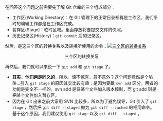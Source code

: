 在回答这个问题之前需要先了解 Git 仓库的三个组成部分：

- 工作区(Working Directory)：在 Git 管理下的正常目录都算是工作区，我们平时的编辑工作都是在工作区完成。
- 暂存区(Stage)：临时区域。里面存放将要提交文件的快照。
- 历史记录区(History)：`git commit` 后的记录区。

然后，是这三个区的转换关系以及转换所使用的命令：[![三个区的转换关系](https://image-1302243118.cos.ap-beijing.myqcloud.com/img/V6YD1eLShRgxmNr.png)](http://static.iocoder.cn/2135c3721109d120d0bde7f2ac0a1faa)

<center>三个区的转换关系</center>

再然后，我们就可以来说一下 `git add` 和 `git stage` 了。

- **其实，他们两是同义的**，所以，惊不惊喜，意不意外？这个问题竟然是个陷阱…引入 `git stage` 的原因其实比较有趣：是因为要跟 `svn add` 区分，两者的功能是完全不一样的，svn add 是将某个文件加入版本控制，而 git add 则是把某个文件加入暂存区。
- 因为在 Git 出来之前大家用 SVN 比较多，所以为了避免误导，Git 引入了 `git stage` ，然后把 `git diff --staged` 做为 `git diff --cached` 的相同命令。基于这个原因，我们建议使用 `git stage` 以及 `git diff --staged` 。